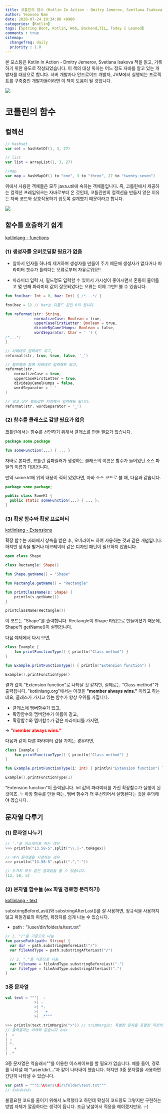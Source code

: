 ```yaml
---
title: 코틀린의 함수 (Kotlin In Action - Dmitry Jemerov, Svetlana Isakova)
author: Yeonseo Nam
date: 2020-07-24 19:34:00 +0900
categories: [Kotlin]
tags: [Sptring Boot, Kotlin, Web, Backend,TIL, Today I Leaned]
comments : true
sitemap:
  changefreq: daily
  priority : 1.0
---
```


본 포스팅은 Kotlin In Action - Dmitry Jemerov, Svetlana Isakova 책을 읽고, 기록하기 위한 용도로 작성되었습니다. 이 책의 대상 독자는 어느 정도 자바를 알고 있는 개발자를 대상으로 합니다. 서버 개발자나 안드로이드 개발자, JVM에서 실행되는 프로젝트를 구축중인 개발자들이라면 이 책이 도움이 될 것입니다.


<img class="image fit" src="/post/images/logo/springKotlin.png">


# 코틀린의 함수

## 컬렉션

```kotlin
// hashset
var set = hashSetOf(1, 3, 27)

// list
var list = arrayList(1, 3, 27)

//map
var map = hashMapOf(1 to "one", 3 to "three", 27 to "twenty-seven")
```

위에서 사용한 객체들은 모두 java.util에 속하는 객체들입니다. 즉, 코틀린에서 제공하는 컬렉션 프레임워크는 자바로부터 온 것인데, 코틀린만의 컬렉션을 만들지 않은 이유는 자바 코드와 상호작용하기 쉽도록 설계했기 때문이라고 합니다.

<img class="image fit" src="/post/images/2020-07-27-collections-diagram.png">


## 함수를 호출하기 쉽게

[kotlinlang - functions](https://kotlinlang.org/docs/reference/functions.html#named-arguments)


### (1) 생성자를 오버로딩할 필요가 없음 

* 알아서 인자를 하나씩 제거하며 생성자를 만들어 주기 떼문에 생성자가 없다거나 파라미터 갯수가 틀리다는 오류로부터 자유로워요!!

* 파라미터 입력 시, 필드명도 입력할 수 있어서 가시성이 좋아시면서 혼동이 줄어들고 몇 번째 파라미터 값이 잘못되었다는 오류는 이제 그만!! 볼 수 있습니다.

```kotlin
fun foo(bar: Int = 0, baz: Int) { /*...*/ }

foo(baz = 1) // bar는 디폴드 값인 0이 됩니다.
```

```kotlin
fun reformat(str: String,
             normalizeCase: Boolean = true,
             upperCaseFirstLetter: Boolean = true,
             divideByCamelHumps: Boolean = false,
             wordSeparator: Char = ' ') {
/*...*/
}

// 차례대로 입력해도 되고,
reformat(str, true, true, false, '_')

// 필드명과 함께 차례대로 입력해도 되고,
reformat(str,
    normalizeCase = true,
    upperCaseFirstLetter = true,
    divideByCamelHumps = false,
    wordSeparator = '_'
)

// 넣고 싶은 필드값만 지정해서 입력해도 됩니다.
reformat(str, wordSeparator = '_')
```


### (2) 함수를 클래스로 감쌀 필요가 없음

코틀린에서는 함수를 선언하기 위해서 클래스를 만들 필요가 없습니다. 

```kotlin
package some.package

fun someFunction(...) { ... }
```

자바로 본다면, 코틀린 컴파일러가 생성하는 클래스의 이름은 함수가 들어있던 소스 파일의 이름과 대응됩니다.

만약 some.kt에 위의 내용이 적혀 있었다면, 자바 소스 코드로 볼 때, 다음과 같습니다.

```java
package some.package;

public class SomeKt {
  public static someFunction(...) { ... };
}
```

### (3) 확장 함수와 확장 프로퍼티

[kotlinlang - Extensions](https://kotlinlang.org/docs/reference/extensions.html)

확장 함수는 자바에서 상속을 받은 후, 오버라이드 하여 사용하는 것과 같은 개념입니다. 하지만 상속을 받거나 데코레이터 같은 디자인 패턴이 필요하지 않습니다. 

```kotlin
open class Shape

class Rectangle: Shape()

fun Shape.getName() = "Shape"

fun Rectangle.getName() = "Rectangle"

fun printClassName(s: Shape) {
    println(s.getName())
}    

printClassName(Rectangle())
```

이 코드는 "Shape"를 출력합니다. Rectangle이 Shape 타입으로 만들어졌기 때문에, Shape의 getName()이 실행됩니다.

다음 예제에서 다시 보면,
```kotlin
class Example {
    fun printFunctionType() { println("Class method") }
}

fun Example.printFunctionType() { println("Extension function") }

Example().printFunctionType()
```

결과 값이 "Extension function"로 나타날 것 같지만, 실제로는 "Class method"가 출력됩니다. "kotlinlang.org"에서는 이것을 <strong>"member always wins."</strong> 이라고 하는데요, 클래스가 가지고 있는 함수가 항상 우위를 가집니다.

* 클래스에 멤버함수가 있고,
* 확장함수와 멤버함수가 이름이 같고,
* 확장함수와 멤버함수가 같은 파라미터를 가지면,

-> <strong style="color: red">"member always wins."</strong>

다음과 같이 다른 파라미터 값을 가지는 경우라면, 

```kotlin
class Example {
    fun printFunctionType() { println("Class method") }
}

fun Example.printFunctionType(i: Int) { println("Extension function") }

Example().printFunctionType(1)
```

"Extension function"이 출력됩니다. Int 값의 파라미터를 가진 확장함수가 실행이 된 것이죠. ✨
확장 함수를 만들 때는, 멤버 함수가 더 우선되어서 실행된다는 것을 주의해야 겠습니다.


## 문자열 다루기

### (1) 문자열 나누기

```kotlin
// '.'을 이스캐이프 하는 경우
>>> println("13.58-5".split("\\.|-".toRegex))

// 여러 문자열을 지정하는 경우
>>> println("13.58-5".split(".","-"))

// 두가지 모두 같은 결과값을 볼 수 있습니다.
[13, 58, 5]
```

### (2) 문자열 함수들 (ex 파일 경로명 분리하기)

[kotlinlang - text](https://kotlinlang.org/api/latest/jvm/stdlib/kotlin.text/)

substringBeforeLast()와 substringAfterLast()를 잘 사용하면, 정규식을 사용하지 않고 파일경로와 파일명, 확장자를 쉽게 나눌 수 있습니다.

* path : "/user/dir/folder/a<strong style="color:red">/</strong>test<strong style="color:blue">.</strong>txt"

```kotlin
// 1. "/"를 기준으로 나눔
fun parsePath(path: String) {
  var dir = path.substringBeforeLast("/")
  var fileAndType = path.substringAfterLast("/")

  // 2. "."를 기준으로 나눔
  var filename = fileAndType.substringBeforeLast(".")
  var fileType = fileAndType.substringAfterLast(".")
}
```

### 3중 문자열

```kotlin
val text = """|  ☆
             >| ☆
             >| *.
             >|   +
             >| .*"""

>>> println(text.trimMargin(">")) // trimMargin: 특별한 문자를 포함한 직전의 공백을 제거
// 출력결과는 아래와 같습니다 👍👍
|  ☆
| ☆
| *.
|   +
| .*
```


3중 문자열은 역슬래시"\"를 이용한 이스케이프를 할 필요가 없습니다. 예를 들어, 경로를 나타낼 때 "\\user\\dir\\..."과 같이 나타내야 했습니다. 하지만 3중 문자열을 사용하면 간단히 나타낼 수 있습니다. 

```kotlin
var path = """C:\Users\dir\folder\test.txt"""
// 👍👍👍👍👍
```


불필요한 코드를 줄이기 위해서 노력했다고 하던데 확실히 코드량도 그렇지만 구현하는 방법 자체가 깔끔하다는 생각이 듭니다. 조금 낯설어서 적응을 해야겠지만요. :-)
